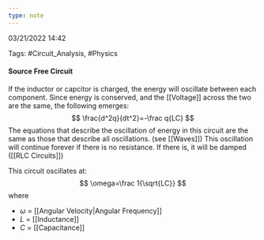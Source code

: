 ```yaml
---
type: note
---
```

03/21/2022 14:42

Tags: #Circuit_Analysis, #Physics 

#### Source Free Circuit
If the inductor or capcitor is charged, the energy will oscillate between each component. Since energy is conserved, and the [[Voltage]] across the two are the same, the following emerges:
$$
\frac{d^2q}{dt^2}=-\frac q{LC}
$$
The equations that describe the oscillation of energy in this circuit are the same as those that describe all oscillations. (see [[Waves]]) This oscillation will continue forever if there is no resistance. If there is, it will be damped ([[RLC Circuits]])

This circuit oscillates at:
$$
\omega=\frac 1{\sqrt{LC}}
$$
where
- $\omega$ = [[Angular Velocity|Angular Frequency]]
- $L$ = [[Inductance]]
- $C$ = [[Capacitance]]